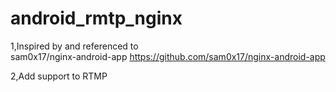 # android_rmtp_nginx
1,Inspired by and referenced to            
sam0x17/nginx-android-app  https://github.com/sam0x17/nginx-android-app

2,Add support to RTMP

